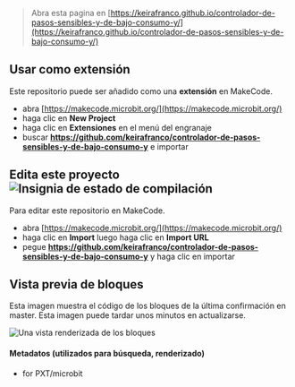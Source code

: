 
> Abra esta pagina en [https://keirafranco.github.io/controlador-de-pasos-sensibles-y-de-bajo-consumo-y/](https://keirafranco.github.io/controlador-de-pasos-sensibles-y-de-bajo-consumo-y/)

## Usar como extensión

Este repositorio puede ser añadido como una **extensión** en MakeCode.

* abra [https://makecode.microbit.org/](https://makecode.microbit.org/)
* haga clic en **New Project**
* haga clic en **Extensiones** en el menú del engranaje
* buscar **https://github.com/keirafranco/controlador-de-pasos-sensibles-y-de-bajo-consumo-y** e importar

## Edita este proyecto ![Insignia de estado de compilación](https://github.com/keirafranco/controlador-de-pasos-sensibles-y-de-bajo-consumo-y/workflows/MakeCode/badge.svg)

Para editar este repositorio en MakeCode.

* abra [https://makecode.microbit.org/](https://makecode.microbit.org/)
* haga clic en **Import** luego haga clic en **Import URL**
* pegue **https://github.com/keirafranco/controlador-de-pasos-sensibles-y-de-bajo-consumo-y** y haga clic en importar

## Vista previa de bloques

Esta imagen muestra el código de los bloques de la última confirmación en master.
Esta imagen puede tardar unos minutos en actualizarse.

![Una vista renderizada de los bloques](https://github.com/keirafranco/controlador-de-pasos-sensibles-y-de-bajo-consumo-y/raw/master/.github/makecode/blocks.png)

#### Metadatos (utilizados para búsqueda, renderizado)

* for PXT/microbit
<script src="https://makecode.com/gh-pages-embed.js"></script><script>makeCodeRender("{{ site.makecode.home_url }}", "{{ site.github.owner_name }}/{{ site.github.repository_name }}");</script>
